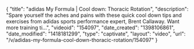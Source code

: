 {
    "title": "adidas My Formula | Cool down: Thoracic Rotation",
    "description": "Spare yourself the aches and pains with these quick cool down tips and exercises from adidas sports performance expert, Brent Callaway. Want more training ti...",
    "videoid": "154097",
    "date_created": "1398106861",
    "date_modified": "1418181299",
    "type": "captivate",
    "layout": "video",
    "url": "\/v\/adidas-my-formula-cool-down-thoracic-rotation\/154097"
}